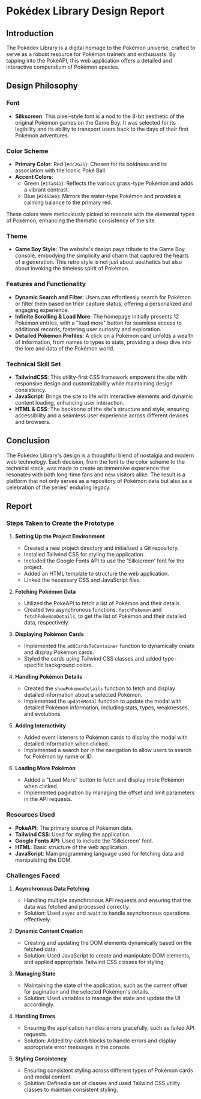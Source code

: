 # Pokédex Library Design Report

## Introduction
The Pokédex Library is a digital homage to the Pokémon universe, crafted to serve as a robust resource for Pokémon trainers and enthusiasts. By tapping into the PokéAPI, this web application offers a detailed and interactive compendium of Pokémon species.

## Design Philosophy

### Font
- **Silkscreen**: This pixel-style font is a nod to the 8-bit aesthetic of the original Pokémon games on the Game Boy. It was selected for its legibility and its ability to transport users back to the days of their first Pokémon adventures.

### Color Scheme
- **Primary Color**: Red (`#dc2625`): Chosen for its boldness and its association with the iconic Poké Ball.
- **Accent Colors**:
  - Green (`#17a34a`): Reflects the various grass-type Pokémon and adds a vibrant contrast.
  - Blue (`#2463eb`): Mirrors the water-type Pokémon and provides a calming balance to the primary red.

These colors were meticulously picked to resonate with the elemental types of Pokémon, enhancing the thematic consistency of the site.

### Theme
- **Game Boy Style**: The website's design pays tribute to the Game Boy console, embodying the simplicity and charm that captured the hearts of a generation. This retro style is not just about aesthetics but also about invoking the timeless spirit of Pokémon.

### Features and Functionality
- **Dynamic Search and Filter**: Users can effortlessly search for Pokémon or filter them based on their capture status, offering a personalized and engaging experience.
- **Infinite Scrolling & Load More**: The homepage initially presents 12 Pokémon entries, with a "load more" button for seamless access to additional records, fostering user curiosity and exploration.
- **Detailed Pokémon Profiles**: A click on a Pokémon card unfolds a wealth of information, from names to types to stats, providing a deep dive into the lore and data of the Pokémon world.

### Technical Skill Set
- **TailwindCSS**: This utility-first CSS framework empowers the site with responsive design and customizability while maintaining design consistency.
- **JavaScript**: Brings the site to life with interactive elements and dynamic content loading, enhancing user interaction.
- **HTML & CSS**: The backbone of the site's structure and style, ensuring accessibility and a seamless user experience across different devices and browsers.

## Conclusion
The Pokédex Library's design is a thoughtful blend of nostalgia and modern web technology. Each decision, from the font to the color scheme to the technical stack, was made to create an immersive experience that resonates with both long-time fans and new visitors alike. The result is a platform that not only serves as a repository of Pokémon data but also as a celebration of the series' enduring legacy.

## Report

### Steps Taken to Create the Prototype

1. **Setting Up the Project Environment**
   - Created a new project directory and initialized a Git repository.
   - Installed Tailwind CSS for styling the application.
   - Included the Google Fonts API to use the 'Silkscreen' font for the project.
   - Added an HTML template to structure the web application.
   - Linked the necessary CSS and JavaScript files.

2. **Fetching Pokémon Data**
   - Utilized the PokeAPI to fetch a list of Pokémon and their details.
   - Created two asynchronous functions, `fetchPokemon` and `fetchPokemonDetails`, to get the list of Pokémon and their detailed data, respectively.

3. **Displaying Pokémon Cards**
   - Implemented the `addCardsToContainer` function to dynamically create and display Pokémon cards.
   - Styled the cards using Tailwind CSS classes and added type-specific background colors.

4. **Handling Pokémon Details**
   - Created the `showPokemonDetails` function to fetch and display detailed information about a selected Pokémon.
   - Implemented the `updateModal` function to update the modal with detailed Pokémon information, including stats, types, weaknesses, and evolutions.

5. **Adding Interactivity**
   - Added event listeners to Pokémon cards to display the modal with detailed information when clicked.
   - Implemented a search bar in the navigation to allow users to search for Pokémon by name or ID.

6. **Loading More Pokémon**
   - Added a "Load More" button to fetch and display more Pokémon when clicked.
   - Implemented pagination by managing the offset and limit parameters in the API requests.

### Resources Used

- **PokeAPI**: The primary source of Pokémon data.
- **Tailwind CSS**: Used for styling the application.
- **Google Fonts API**: Used to include the 'Silkscreen' font.
- **HTML**: Basic structure of the web application.
- **JavaScript**: Main programming language used for fetching data and manipulating the DOM.

### Challenges Faced

1. **Asynchronous Data Fetching**
   - Handling multiple asynchronous API requests and ensuring that the data was fetched and processed correctly.
   - Solution: Used `async` and `await` to handle asynchronous operations effectively.

2. **Dynamic Content Creation**
   - Creating and updating the DOM elements dynamically based on the fetched data.
   - Solution: Used JavaScript to create and manipulate DOM elements, and applied appropriate Tailwind CSS classes for styling.

3. **Managing State**
   - Maintaining the state of the application, such as the current offset for pagination and the selected Pokémon's details.
   - Solution: Used variables to manage the state and update the UI accordingly.

4. **Handling Errors**
   - Ensuring the application handles errors gracefully, such as failed API requests.
   - Solution: Added try-catch blocks to handle errors and display appropriate error messages in the console.

5. **Styling Consistency**
   - Ensuring consistent styling across different types of Pokémon cards and modal content.
   - Solution: Defined a set of classes and used Tailwind CSS utility classes to maintain consistent styling.
